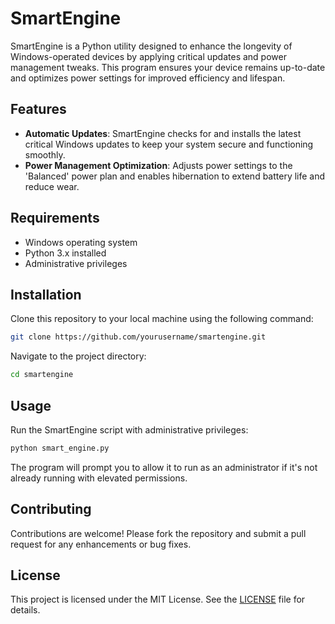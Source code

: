 # SmartEngine

SmartEngine is a Python utility designed to enhance the longevity of Windows-operated devices by applying critical updates and power management tweaks. This program ensures your device remains up-to-date and optimizes power settings for improved efficiency and lifespan.

## Features

- **Automatic Updates**: SmartEngine checks for and installs the latest critical Windows updates to keep your system secure and functioning smoothly.
- **Power Management Optimization**: Adjusts power settings to the 'Balanced' power plan and enables hibernation to extend battery life and reduce wear.

## Requirements

- Windows operating system
- Python 3.x installed
- Administrative privileges

## Installation

Clone this repository to your local machine using the following command:

```bash
git clone https://github.com/yourusername/smartengine.git
```

Navigate to the project directory:

```bash
cd smartengine
```

## Usage

Run the SmartEngine script with administrative privileges:

```bash
python smart_engine.py
```

The program will prompt you to allow it to run as an administrator if it's not already running with elevated permissions.

## Contributing

Contributions are welcome! Please fork the repository and submit a pull request for any enhancements or bug fixes.

## License

This project is licensed under the MIT License. See the [LICENSE](LICENSE) file for details.